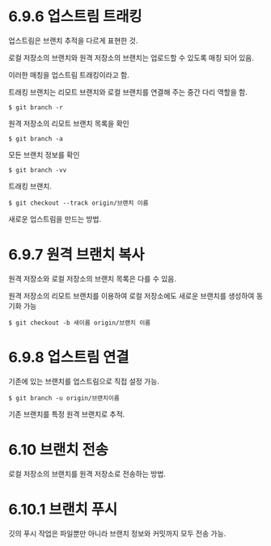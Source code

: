 # 6.9.6 업스트림 트래킹

업스트림은 브랜치 추적을 다르게 표현한 것.

로컬 저장소의 브랜치와 원격 저장소의 브랜치는 업로드할 수 있도록 매칭 되어 있음.

이러한 매칭을 업스트림 트래킹이라고 함.

트래킹 브랜치는 리모트 브랜치와 로컬 브랜치를 연결해 주는 중간 다리 역할을 함.

```
$ git branch -r
```

원격 저장소의 리모트 브랜치 목록을 확인

```
$ git branch -a
```

모든 브랜치 정보를 확인

```
$ git branch -vv
```
트래킹 브랜치.

```
$ git checkout --track origin/브랜치 이름
```
새로운 업스트림을 만드는 방법.

# 6.9.7 원격 브랜치 복사

원격 저장소와 로컬 저장소의 브랜치 목록은 다를 수 있음.

원격 저장소의 리모트 브랜치를 이용하여 로컬 저장소에도 새로운 브랜치를 생성하여 동기화 가능

```
$ git checkout -b 새이름 origin/브랜치 이름
```

# 6.9.8 업스트림 연결

기존에 있는 브랜치를 업스트림으로 직접 설정 가능.

```
$ git branch -u origin/브랜치이름
```

기존 브랜치를 특정 원격 브랜치로 추적.

# 6.10 브랜치 전송

로컬 저장소의 브랜치를 원격 저장소로 전송하는 방법.

# 6.10.1 브랜치 푸시

깃의 푸시 작업은 파일뿐만 아니라 브랜치 정보와 커밋까지 모두 전송 가능.

